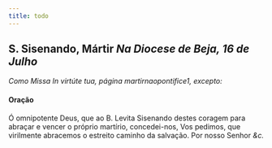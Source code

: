 ```yaml
---
title: todo
---
```

<h2 class="text-center">S. Sisenando, Mártir <em>Na Diocese de Beja, 16 de Julho</em></h2>

<em>Como Missa In virtúte tua, página martirnaopontifice1, excepto:</em>

<h4 class="text-center">Oração</h4>
<div class="container-fluid">
<div class="row">
<div class="dropcap text-justify">

</div>
<div class="dropcap text-justify">
Ó omnipotente Deus, que ao B. Levita Sisenando destes coragem para abraçar e vencer o próprio martírio, concedei-nos, Vos pedimos, que virilmente abracemos o estreito caminho da salvação. Por nosso Senhor <em>&c.</em>
</div>
</div>
</div>